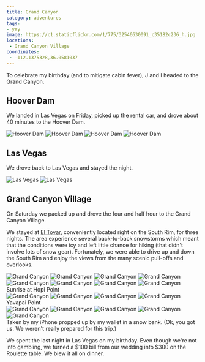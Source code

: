 ```yaml
---
title: Grand Canyon
category: adventures
tags:
- yay
image: https://c1.staticflickr.com/1/775/32546630091_c35182c236_h.jpg
locations:
 - Grand Canyon Village
coordinates:
 - -112.1375328,36.0581037
---
```


To celebrate my birthday (and to mitigate cabin fever), J and I headed to the Grand Canyon.

## Hoover Dam

We landed in Las Vegas on Friday, picked up the rental car, and drove about 40 minutes to the Hoover Dam.

<div class="photos">
<img src="https://c1.staticflickr.com/1/632/31856611553_6ce040097a_c.jpg" alt="Hoover Dam" class="img-half">
<img src="https://c1.staticflickr.com/1/257/32289801110_ff1e2ef564_c.jpg" alt="Hoover Dam" class="img-half">

<img src="https://c1.staticflickr.com/1/623/32289721740_c6f0fef565_h.jpg" alt="Hoover Dam">

<img src="https://c1.staticflickr.com/1/709/32289770840_966e4d2e8f_h.jpg" alt="Hoover Dam">
</div>


## Las Vegas

We drove back to Las Vegas and stayed the night.

<div class="photos">
<img src="https://c1.staticflickr.com/1/507/32668847565_ec4da9ddcc_h.jpg" alt="Las Vegas" class="img-half">
<img src="https://c1.staticflickr.com/1/303/31856630473_5754cc00b8_h.jpg" alt="Las Vegas" class="img-half">
</div>

## Grand Canyon Village

On Saturday we packed up and drove the four and half hour to the Grand Canyon Village.

We stayed at [El Tovar](http://www.grandcanyonlodges.com/lodging/el-tovar/), conveniently located right on the South Rim, for three nights. The area experience several back-to-back snowstorms which meant that the conditions were icy and left little chance for hiking (that didn't involve lots of snow gear). Fortunately, we were able to drive up and down the South Rim and enjoy the views from the many scenic pull-offs and overlooks.

<div class="photos">

<img src="https://c1.staticflickr.com/1/550/32546663601_8a91bf8059_h.jpg"  alt="Grand Canyon">

<img src="https://c1.staticflickr.com/1/775/32546630091_c35182c236_h.jpg" alt="Grand Canyon">

<img src="https://c1.staticflickr.com/1/738/32289803910_31e9b7cf2c_h.jpg" alt="Grand Canyon">

<img src="https://c1.staticflickr.com/1/282/32628273596_d2ecb121a8_h.jpg" alt="Grand Canyon">

<img src="https://c1.staticflickr.com/1/638/32515978182_be44fcf6c6_h.jpg"  alt="Grand Canyon">

<img src="https://c1.staticflickr.com/1/344/32668865805_9ac3b30001_h.jpg"  alt="Grand Canyon">

<img src="https://c1.staticflickr.com/1/489/32628261016_37dfabc5e4_h.jpg"  alt="Grand Canyon">

<img src="https://c1.staticflickr.com/1/553/32668828545_d595db8ba6_h.jpg"  alt="Grand Canyon">
<div class="caption">Sunrise at Hopi Point</div>

<img src="https://c1.staticflickr.com/1/742/32546728291_10250acb42_h.jpg"  alt="Grand Canyon">

<img src="https://c1.staticflickr.com/1/314/31826227134_63f0c32d66_h.jpg"  alt="Grand Canyon">

<img src="https://c1.staticflickr.com/1/425/32628288486_74db492076_h.jpg"  alt="Grand Canyon">

<img src="https://c1.staticflickr.com/1/709/32668762665_a86b67a358_h.jpg"  alt="Grand Canyon">
<div class="caption">Yavapai Point</div>

<img src="https://c1.staticflickr.com/1/483/32546653881_e3195221ac_h.jpg"  alt="Grand Canyon">

<img src="https://c1.staticflickr.com/1/420/32546679611_34b057d43c_h.jpg"  alt="Grand Canyon">

<img src="https://c1.staticflickr.com/1/638/31856618113_7ab82c38b8_h.jpg"  alt="Grand Canyon">

<img src="https://c1.staticflickr.com/1/597/32289731300_fbb5a3a8cc_h.jpg"  alt="Grand Canyon">

<img src="https://c1.staticflickr.com/1/646/32668858465_77469728b8_b.jpg"  alt="Grand Canyon">
<div class="caption">Taken by my iPhone propped up by my wallet in a snow bank. (Ok, you got us. We weren't really prepared for this trip.)</div>
</div>

We spent the last night in Las Vegas on my birthday. Even though we're not into gambling, we turned a $100 bill from our wedding into $300 on the Roulette table. We blew it all on dinner.


